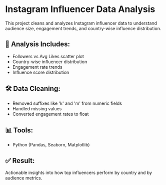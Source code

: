 # Instagram Influencer Data Analysis

This project cleans and analyzes Instagram influencer data to understand audience size, engagement trends, and country-wise influence distribution.

## 📌 Analysis Includes:
- Followers vs Avg Likes scatter plot
- Country-wise influencer distribution
- Engagement rate trends
- Influence score distribution

## 🛠 Data Cleaning:
- Removed suffixes like 'k' and 'm' from numeric fields
- Handled missing values
- Converted engagement rates to float

## 📊 Tools:
- Python (Pandas, Seaborn, Matplotlib)

## ✅ Result:
Actionable insights into how top influencers perform by country and by audience metrics.

